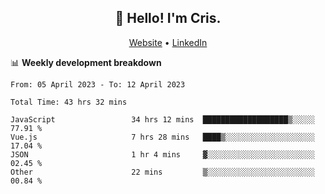 
<h2 align="center">👋 Hello! I'm Cris.</h2>
<p align="center">
  <a href="https://www.criscunas.dev">Website</a> •
  <a href="https://www.linkedin.com/in/cristophercunas/">LinkedIn</a> 
</p>


📊 **Weekly development breakdown**
<!--START_SECTION:waka-->

```text
From: 05 April 2023 - To: 12 April 2023

Total Time: 43 hrs 32 mins

JavaScript                 34 hrs 12 mins  ███████████████████▒░░░░░   77.91 %
Vue.js                     7 hrs 28 mins   ████▒░░░░░░░░░░░░░░░░░░░░   17.04 %
JSON                       1 hr 4 mins     ▓░░░░░░░░░░░░░░░░░░░░░░░░   02.45 %
Other                      22 mins         ▒░░░░░░░░░░░░░░░░░░░░░░░░   00.84 %
```

<!--END_SECTION:waka-->
